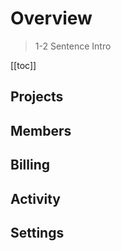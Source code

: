 # Overview

> 1-2 Sentence Intro

[[toc]]

## Projects

## Members

## Billing

## Activity

## Settings

